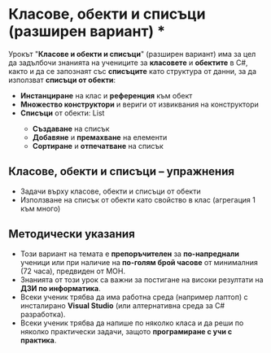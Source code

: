 # Класове, обекти и списъци (разширен вариант) *

Урокът "**Класове и обекти и списъци**" (разширен вариант) има за цел да задълбочи знанията на учениците за **класовете** и **обектите** в C#, както и да се запознаят със **списъците** като структура от данни, за да използват **списъци от обекти**:
  - **Инстанциране** на клас и **референция** към обект
  - **Множество конструктори** и вериги от извиквания на конструктори
  - **Списъци** от обекти: List<T>
    - **Създаване** на списък
    - **Добавяне** и **премахване** на елементи
    - **Сортиране** и **отпечатване** на списък

## Класове, обекти и списъци – упражнения
  - Задачи върху класове, обекти и списъци от обекти
  - Използване на списък от обекти като свойство в клас (агрегация 1 към много)

## Методически указания
  - Този вариант на темата е **препоръчителен** за **по-напреднали** ученици или при наличие на **по-голям брой часове** от минималния (72 часа), предвиден от МОН.
  - Знанията от този урок са важни за постигане на високи резултати на **ДЗИ по информатика**.
  - Всеки ученик трябва да има работна среда (например лаптоп) с инсталирано **Visual Studio** (или алтернативна среда за C# разработка).
  - Всеки ученик трябва да напише по няколко класа и да реши по няколко практически задачи, защото **програмиране с учи с практика**.
